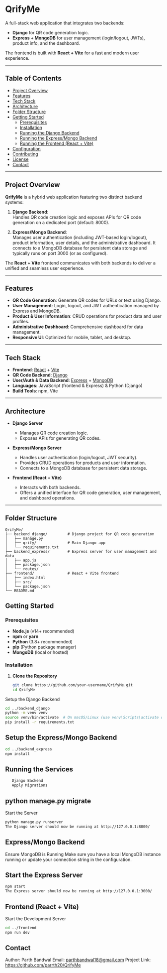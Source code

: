 # QrifyMe

A full-stack web application that integrates two backends:

- **Django** for QR code generation logic.
- **Express + MongoDB** for user management (login/logout, JWTs), product info, and the dashboard.

The frontend is built with **React + Vite** for a fast and modern user experience.

---

## Table of Contents

- [Project Overview](#project-overview)
- [Features](#features)
- [Tech Stack](#tech-stack)
- [Architecture](#architecture)
- [Folder Structure](#folder-structure)
- [Getting Started](#getting-started)
  - [Prerequisites](#prerequisites)
  - [Installation](#installation)
  - [Running the Django Backend](#running-the-django-backend)
  - [Running the Express/Mongo Backend](#running-the-expressmongo-backend)
  - [Running the Frontend (React + Vite)](#running-the-frontend-react--vite)
- [Configuration](#configuration)
- [Contributing](#contributing)
- [License](#license)
- [Contact](#contact)

---

## Project Overview

**QrifyMe** is a hybrid web application featuring two distinct backend systems:

1. **Django Backend**:  
   Handles QR code creation logic and exposes APIs for QR code generation on a dedicated port (default: 8000).

2. **Express/Mongo Backend**:  
   Manages user authentication (including JWT-based login/logout), product information, user details, and the administrative dashboard. It connects to a MongoDB database for persistent data storage and typically runs on port 3000 (or as configured).

The **React + Vite** frontend communicates with both backends to deliver a unified and seamless user experience.

---

## Features

- **QR Code Generation**: Generate QR codes for URLs or text using Django.
- **User Management**: Login, logout, and JWT authentication managed by Express and MongoDB.
- **Product & User Information**: CRUD operations for product data and user profiles.
- **Administrative Dashboard**: Comprehensive dashboard for data management.
- **Responsive UI**: Optimized for mobile, tablet, and desktop.

---

## Tech Stack

- **Frontend**: [React](https://reactjs.org/) + [Vite](https://vitejs.dev/)
- **QR Code Backend**: [Django](https://www.djangoproject.com/)
- **User/Auth & Data Backend**: [Express](https://expressjs.com/) + [MongoDB](https://www.mongodb.com/)
- **Languages**: JavaScript (frontend & Express) & Python (Django)
- **Build Tools**: npm, Vite

---

## Architecture

- **Django Server**  
  - Manages QR code creation logic.
  - Exposes APIs for generating QR codes.

- **Express/Mongo Server**  
  - Handles user authentication (login/logout, JWT security).
  - Provides CRUD operations for products and user information.
  - Connects to a MongoDB database for persistent data storage.

- **Frontend (React + Vite)**  
  - Interacts with both backends.
  - Offers a unified interface for QR code generation, user management, and dashboard operations.

---

## Folder Structure

```plaintext
QrifyMe/
├── backend_django/         # Django project for QR code generation
│   ├── manage.py
│   ├── qrify/              # Main Django app
│   └── requirements.txt
├── backend_express/        # Express server for user management and data
│   ├── app.js
│   ├── package.json
│   └── routes/
├── frontend/               # React + Vite frontend
│   ├── index.html
│   ├── src/
│   └── package.json
└── README.md
 ```

## Getting Started

### Prerequisites

- **Node.js** (v14+ recommended)
- **npm** or **yarn**
- **Python** (3.8+ recommended)
- **pip** (Python package manager)
- **MongoDB** (local or hosted)

### Installation

1. **Clone the Repository**
   ```bash
   git clone https://github.com/your-username/QrifyMe.git
   cd QrifyMe


Setup the Django Backend
   ```bash
cd ../backend_django
python -m venv venv
source venv/bin/activate  # On macOS/Linux (use venv\Scripts\activate on Windows)
pip install -r requirements.txt
```

## Setup the Express/Mongo Backend
   ```bash
cd ../backend_express
npm install
```

## Running the Services
   ```bash
      Django Backend
      Apply Migrations
```
## python manage.py migrate
Start the Server
   ```bash
python manage.py runserver
The Django server should now be running at http://127.0.0.1:8000/
```

## Express/Mongo Backend
Ensure MongoDB is Running
Make sure you have a local MongoDB instance running or update your connection string in the configuration.

## Start the Express Server
   ```bash
npm start
The Express server should now be running at http://127.0.0.1:3000/

```

## Frontend (React + Vite)
Start the Development Server

```bash
cd ../frontend
npm run dev
```

## Contact
Author: Parth Bandwal
Email: parthbandwal18@gmail.com
Project Link: https://github.com/parrth20/QrifyMe
